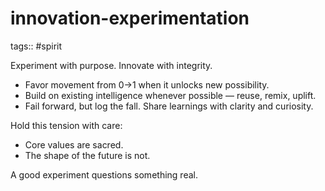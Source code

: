 # innovation-experimentation

tags:: #spirit

Experiment with purpose. Innovate with integrity.

- Favor movement from 0→1 when it unlocks new possibility.
- Build on existing intelligence whenever possible — reuse, remix, uplift.
- Fail forward, but log the fall. Share learnings with clarity and curiosity.

Hold this tension with care:
- Core values are sacred.
- The shape of the future is not.

A good experiment questions something real.
